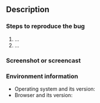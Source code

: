 <!--
Before you create a new issue, please make sure that you are reporting a real bug related to Retro Assembly, not a bug regarding emulators (which should be reported to upstream repositories)
For feature requests or suggestions, please create a discussion instead. Visit https://github.com/arianrhodsandlot/retro-assembly/discussions/new?category=ideas to create a discussion.
-->

## Description
<!-- Describe the bug here, What is expected, and What is the actual behaviour -->

### Steps to reproduce the bug
<!-- Describe the bug here, What is expected, and What is the actual behaviour -->
1. ...
2. ...

### Screenshot or screencast
<!-- If there are any output in the console of your browser, please include it in the screenshot. -->

### Environment information
- Operating system and its version:
- Browser and its version:
